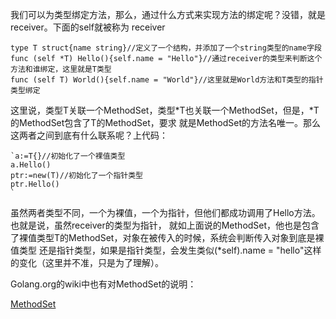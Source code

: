 我们可以为类型绑定方法，那么，通过什么方式来实现方法的绑定呢？没错，就是receiver。下面的self就被称为
receiver

    type T struct{name string}//定义了一个结构，并添加了一个string类型的name字段
    func (self *T) Hello(){self.name = "Hello"}//通过receiver的类型来判断这个方法和谁绑定，这里就是T类型
    func (self T) World(){self.name = "World"}//这里就是World方法和T类型的指针类型绑定
    
这里说，类型T关联一个MethodSet，类型*T也关联一个MethodSet，但是，*T的MethodSet包含了T的MethodSet，要求
就是MethodSet的方法名唯一。那么这两者之间到底有什么联系呢？上代码：

    `a:=T{}//初始化了一个裸值类型
    a.Hello()
    ptr:=new(T)//初始化了一个指针类型
    ptr.Hello()
    `
虽然两者类型不同，一个为裸值，一个为指针，但他们都成功调用了Hello方法。也就是说，虽然receiver的类型为指针，
就如上面说的MethodSet，他也是包含了裸值类型T的MethodSet，对象在被传入的时候，系统会判断传入对象到底是裸值类型
还是指针类型，如果是指针类型，会发生类似(*self).name = "hello"这样的变化（这里并不准，只是为了理解）。

Golang.org的wiki中也有对MethodSet的说明：

[MethodSet](https://code.google.com/p/go-wiki/wiki/MethodSets)
